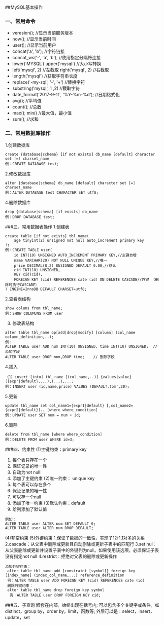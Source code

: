 ##MySQL基本操作

### 一、常用命令
- veresion();    //显示当前服务版本
- now();     //显示当前时间
- user();    //显示当前用户
- concat('a', 'b');     //字符链接
- concat_ws('-', 'a', 'b'); //使用指定分隔符连接
- lower('MYSQL') upper('mysql') //大小写转换
- left('mysql', 2)  //左截取 right('mysql', 2) //右截取
- length('mysql')   //获取字符串长度
- replace('-my-sql', '-', '+')  //替换字符
- substring('mysql', 1 ,2)  //截取字符
- date_format('2017-9-11', '%Y-%m-%d'); //日期格式化
- avg();    //平均值
- count();  //总数
- max(); min()   //最大值，最小值
- sum();    //求和

### 二、常用数据库操作
1.创建数据库
```
create {database|schema} [if not exists] db_name [default] character set [=] charset_name
例：CREATE DATABASE test;
```
2.修改数据库
``` 
alter {database|schema} db_name [default] character set [=] charset_name
例：ALTER DATABASE test CHARACTER SET utf8;
```
4.删除数据库
``` 
drop {database|schema} [if exists] db_name
例：DROP DATABASE test;
```

###三、常用数据表操作
1.创建表
``` 
create table [if not exists] tbl_name(
    age tinyint(2) unsigned not null auto_increment primary key
);
例：CREATE TABLE user(
    id INT(10) UNSIGNED AUTO_INCREMENT PRIMARY KEY,//主键自增
    name VARCHAR(20) NOT NULL UNIQUE KEY,//唯一
    price DECIMAL(8,2) UNSIGNED DEFAULT 0.00,//默认
    cid INT(10) UNSIGNED,
    KEY cid(cid),
    FOREIGN KEY (cid) REFERENCES cate (id) ON DELETE CASCADE//外键 （删除时执行CASCADE）
) ENGINE=InnoDB DEFAULT CHARSET=utf8;
```
2.查看表结构
``` 
show colums from tbl_name;
例：SHOW COLUMUNS FROM user
```
3. 修改表结构
``` 
alter table tbl_name op[add|drop|modify] [column] (col_name column_definition,..);
例：
ALTER TABLE user ADD num INT(10) UNSIGNED, time INT(10) UNSIGNED;  // 添加字段
ALTER TABLE user DROP num,DROP time;    // 删除字段
```
4.插入
``` 
（1）insert [into] tbl_name [(col_name,..)] {values|value} ({expr|default},...),(...),...;
例：INSERT user (id,name,price) VALUES (DEFAULT,tom',20);
```
5.更新
``` 
update tbl_name set col_name1={expr1|default} [,col_name2={expr2|default}].. [where where_condition]
例：UPDATE user SET num = num + id;
```
6.删除
``` 
delete from tbl_name [where where_condition]
例：DELETE FROM user WHERE id=3;
```

###四、约束性
(1)主键约束：primary key
1. 每个表只存在一个
2. 保证记录的唯一性
3. 自动为not null
4. 添加了主键约束
(2)唯一约束： unique key
1. 每个表可以存在多个
2. 保证记录的唯一性
3. 可以存一个null
4. 添加了唯一约束
(3)默认约束：default
1. 给列添加了默认值
``` 
例如：
ALTER TABLE user ALTER num SET DEFAULT 0;
ALTER TABLE user ALTER num DROP DEFAULT;
```
(4)非空约束
(5)外键约束
1.保证了数据的一致性，实现了1对1,1对多的关系
2.cascade：从父表中删除或更新且自动删除或更新子表中的匹配行
3.set nul： 从父表删除或更新并设置子表中的外键列为null。如果使用该选项，必须保证子表没有指定not null
4.restrict：拒绝对父表的删除或更新操作
``` 
添加外键约束：
 alter table tbl_name add [constraint [symbol]] foreign key [index_name] (index_col_name,...) reference_definition
 例：ALTER TABLE user ADD FOREIGN KEY (cid) REFERENCES cate (id)
 删除外键约束：
 alter table tbl_name drop foreign key symbol
  例：ALTER TABLE user DROP FOREIGN KEY cid;
```
###五、子查询
嵌套在内部，始终出现在括号内;
可以包含多个关键字或条件，如distinct，group by，order by，limit，函数等;
外层可以是：select，insert，update，set